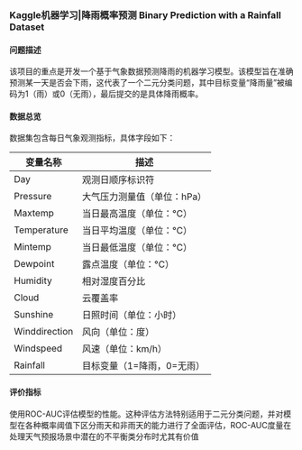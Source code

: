 ### Kaggle机器学习|降雨概率预测 Binary Prediction with a Rainfall Dataset
#### 问题描述
该项目的重点是开发一个基于气象数据预测降雨的机器学习模型。该模型旨在准确预测某一天是否会下雨，这代表了一个二元分类问题，其中目标变量“降雨量”被编码为1（雨）或0（无雨），最后提交的是具体降雨概率。
#### 数据总览
数据集包含每日气象观测指标，具体字段如下：

| 变量名称          | 描述                                      |
|--------------------|-------------------------------------------|
| Day               | 观测日顺序标识符                          |
| Pressure          | 大气压力测量值（单位：hPa）               |
| Maxtemp           | 当日最高温度（单位：°C）                  |
| Temperature       | 当日平均温度（单位：°C）                  |
| Mintemp           | 当日最低温度（单位：°C）                  |
| Dewpoint          | 露点温度（单位：°C）                      |
| Humidity          | 相对湿度百分比          |
| Cloud             | 云覆盖率                                  |
| Sunshine          | 日照时间（单位：小时）                    |
| Winddirection     | 风向（单位：度）                          |
| Windspeed         | 风速（单位：km/h）                        |
| Rainfall          | 目标变量（1=降雨，0=无雨）               |

#### 评价指标
使用ROC-AUC评估模型的性能。这种评估方法特别适用于二元分类问题，并对模型在各种概率阈值下区分雨天和非雨天的能力进行了全面评估，ROC-AUC度量在处理天气预报场景中潜在的不平衡类分布时尤其有价值
